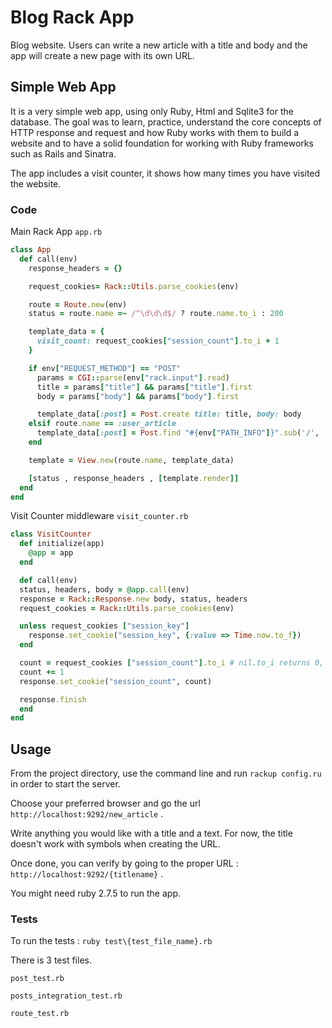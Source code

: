 # Blog Rack App

Blog website. Users can write a new article with a title and body and the app will create a new page with its own URL.

## Simple Web App

It is a very simple web app, using only Ruby, Html and Sqlite3 for the database.
The goal was to learn, practice, understand the core concepts of HTTP response and request and how Ruby works with them to build a website and to have a solid foundation for working with Ruby frameworks such as Rails and Sinatra.

The app includes a visit counter, it shows how many times you have visited the website. 

### Code 

Main Rack App `app.rb`

```ruby
class App
  def call(env)
    response_headers = {}

    request_cookies= Rack::Utils.parse_cookies(env)

    route = Route.new(env)
    status = route.name =~ /^\d\d\d$/ ? route.name.to_i : 200

    template_data = {
      visit_count: request_cookies["session_count"].to_i + 1
    }

    if env["REQUEST_METHOD"] == "POST"
      params = CGI::parse(env["rack.input"].read)
      title = params["title"] && params["title"].first
      body = params["body"] && params["body"].first

      template_data[:post] = Post.create title: title, body: body
    elsif route.name == :user_article
      template_data[:post] = Post.find "#{env["PATH_INFO"]}".sub('/', '')
    end

    template = View.new(route.name, template_data)

    [status , response_headers , [template.render]]
  end
end
```

Visit Counter middleware `visit_counter.rb`

```ruby
class VisitCounter
  def initialize(app)
    @app = app
  end

  def call(env)
  status, headers, body = @app.call(env)
  response = Rack::Response.new body, status, headers
  request_cookies = Rack::Utils.parse_cookies(env)

  unless request_cookies ["session_key"]
    response.set_cookie("session_key", {:value => Time.now.to_f})
  end

  count = request_cookies ["session_count"].to_i # nil.to_i returns 0, so if this cookie isn't set, the count will be 0
  count += 1
  response.set_cookie("session_count", count)

  response.finish
  end
end
```


## Usage

From the project directory, use the command line and run ``` rackup config.ru ``` in order to start the server.

Choose your preferred browser and go the url `http://localhost:9292/new_article` .

Write anything you would like with a title and a text. For now, the title doesn't work with symbols when creating the URL.

Once done, you can verify by going to the proper URL : `http://localhost:9292/{titlename}` .

You might need ruby 2.7.5 to run the app.

### Tests

To run the tests : `ruby test\{test_file_name}.rb`

There is 3 test files.

`post_test.rb`

`posts_integration_test.rb`

`route_test.rb`
